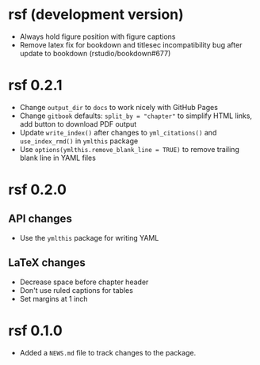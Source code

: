 # rsf (development version)

* Always hold figure position with figure captions
* Remove latex fix for bookdown and titlesec incompatibility bug after update to bookdown (rstudio/bookdown#677)

# rsf 0.2.1

* Change `output_dir` to `docs` to work nicely with GitHub Pages
* Change `gitbook` defaults: `split_by = "chapter"` to simplify HTML links, add button to download PDF output
* Update `write_index()` after changes to `yml_citations()` and `use_index_rmd()` in `ymlthis` package
* Use `options(ymlthis.remove_blank_line = TRUE)` to remove trailing blank line in YAML files

# rsf 0.2.0

## API changes

* Use the `ymlthis` package for writing YAML

## LaTeX changes

* Decrease space before chapter header
* Don't use ruled captions for tables
* Set margins at 1 inch

# rsf 0.1.0

* Added a `NEWS.md` file to track changes to the package.
